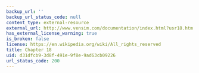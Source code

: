 ```yaml
---
backup_url: ''
backup_url_status_code: null
content_type: external-resource
external_url: http://www.vensim.com/documentation/index.html?usr18.htm
has_external_license_warning: true
is_broken: false
license: https://en.wikipedia.org/wiki/All_rights_reserved
title: Chapter 18
uid: d31dfcb9-3d8f-491e-9f8e-9ad63cb09226
url_status_code: 200
---
```

